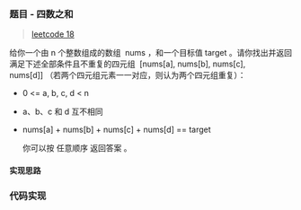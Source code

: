 ### 题目 - 四数之和

> [leetcode 18](https://leetcode-cn.com/problems/4sum/)

给你一个由 n 个整数组成的数组  nums ，和一个目标值 target 。请你找出并返回满足下述全部条件且不重复的四元组  [nums[a], nums[b], nums[c], nums[d]] （若两个四元组元素一一对应，则认为两个四元组重复）：

- 0 <= a, b, c, d < n
- a、b、c 和 d 互不相同
- nums[a] + nums[b] + nums[c] + nums[d] == target

  你可以按 任意顺序 返回答案 。

#### 实现思路

### 代码实现

```js

```
